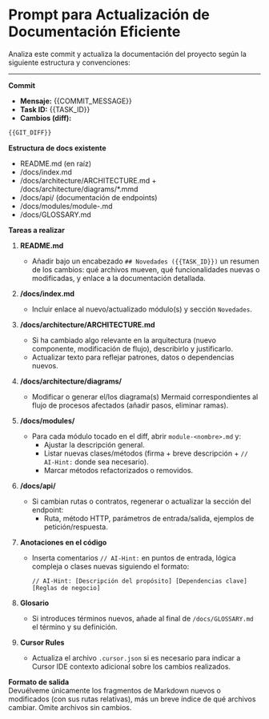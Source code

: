 # Prompt para Actualización de Documentación Eficiente

Analiza este commit y actualiza la documentación del proyecto según la siguiente estructura y convenciones:

---  
**Commit**  
- **Mensaje:** {{COMMIT_MESSAGE}}  
- **Task ID:** {{TASK_ID}}  
- **Cambios (diff):**  
```diff
{{GIT_DIFF}}
```  

**Estructura de docs existente**  
- README.md (en raíz)  
- /docs/index.md  
- /docs/architecture/ARCHITECTURE.md + /docs/architecture/diagrams/*.mmd  
- /docs/api/ (documentación de endpoints)  
- /docs/modules/module-<nombre>.md  
- /docs/GLOSSARY.md  

**Tareas a realizar**  
1. **README.md**  
   - Añadir bajo un encabezado `## Novedades ({{TASK_ID}})` un resumen de los cambios: qué archivos mueven, qué funcionalidades nuevas o modificadas, y enlace a la documentación detallada.  

2. **/docs/index.md**  
   - Incluir enlace al nuevo/actualizado módulo(s) y sección `Novedades`.  

3. **/docs/architecture/ARCHITECTURE.md**  
   - Si ha cambiado algo relevante en la arquitectura (nuevo componente, modificación de flujo), describirlo y justificarlo.  
   - Actualizar texto para reflejar patrones, datos o dependencias nuevos.  

4. **/docs/architecture/diagrams/**  
   - Modificar o generar el/los diagrama(s) Mermaid correspondientes al flujo de procesos afectados (añadir pasos, eliminar ramas).  

5. **/docs/modules/**  
   - Para cada módulo tocado en el diff, abrir `module-<nombre>.md` y:  
     - Ajustar la descripción general.  
     - Listar nuevas clases/métodos (firma + breve descripción + `// AI-Hint:` donde sea necesario).  
     - Marcar métodos refactorizados o removidos.  

6. **/docs/api/**  
   - Si cambian rutas o contratos, regenerar o actualizar la sección del endpoint:  
     - Ruta, método HTTP, parámetros de entrada/salida, ejemplos de petición/respuesta.  

7. **Anotaciones en el código**  
   - Inserta comentarios `// AI-Hint:` en puntos de entrada, lógica compleja o clases nuevas siguiendo el formato:
     ```
     // AI-Hint: [Descripción del propósito] [Dependencias clave] [Reglas de negocio]
     ```

8. **Glosario**  
   - Si introduces términos nuevos, añade al final de `/docs/GLOSSARY.md` el término y su definición.  

9. **Cursor Rules**  
   - Actualiza el archivo `.cursor.json` si es necesario para indicar a Cursor IDE contexto adicional sobre los cambios realizados.

**Formato de salida**  
Devuélveme únicamente los fragmentos de Markdown nuevos o modificados (con sus rutas relativas), más un breve índice de qué archivos cambiar. Omite archivos sin cambios.
